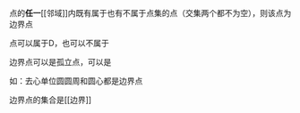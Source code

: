 点的**任一**[[邻域]]内既有属于也有不属于点集的点（交集两个都不为空），则该点为边界点

点可以属于D，也可以不属于

边界点可以是孤立点，可以是

如：去心单位圆圆周和圆心都是边界点

边界点的集合是[[边界]]
